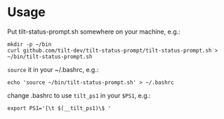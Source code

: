 # Usage

Put tilt-status-prompt.sh somewhere on your machine, e.g.:
```
mkdir -p ~/bin
curl github.com/tilt-dev/tilt-status-prompt/tilt-status-prompt.sh > ~/bin/tilt-status-prompt.sh
```

`source` it in your ~/.bashrc, e.g.:
```
echo 'source ~/bin/tilt-status-prompt.sh' > ~/.bashrc
```

change .bashrc to use `tilt_ps1` in your `$PS1`, e.g.:
```
export PS1='[\t $(__tilt_ps1)\$ '
```
